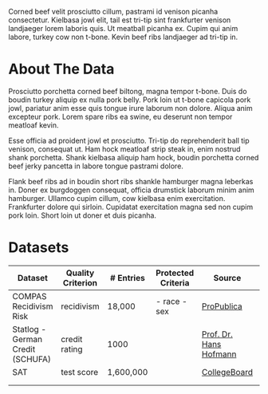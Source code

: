 <!-- http://www.tablesgenerator.com/markdown_tables# -->
Corned beef velit prosciutto cillum, pastrami id venison picanha consectetur. Kielbasa jowl elit, tail est tri-tip sint frankfurter venison landjaeger lorem laboris quis. Ut meatball picanha ex. Cupim qui anim labore, turkey cow non t-bone. Kevin beef ribs landjaeger ad tri-tip in.


# About The Data

Prosciutto porchetta corned beef biltong, magna tempor t-bone. Duis do boudin turkey aliquip ex nulla pork belly. Pork loin ut t-bone capicola pork jowl, pariatur anim esse quis tongue irure laborum non dolore. Aliqua anim excepteur pork. Lorem spare ribs ea swine, eu deserunt non tempor meatloaf kevin.

Esse officia ad proident jowl et prosciutto. Tri-tip do reprehenderit ball tip venison, consequat ut. Ham hock meatloaf strip steak in, enim nostrud shank porchetta. Shank kielbasa aliquip ham hock, boudin porchetta corned beef jerky pancetta in labore tongue pastrami dolore.

Flank beef ribs ad in boudin short ribs shankle hamburger magna leberkas in. Doner ex burgdoggen consequat, officia drumstick laborum minim anim hamburger. Ullamco cupim cillum, cow kielbasa enim exercitation. Frankfurter dolore qui sirloin. Cupidatat exercitation magna sed non cupim pork loin. Short loin ut doner et duis picanha.

# Datasets

| Dataset                          	| Quality Criterion 	| # Entries 	| Protected Criteria 	| Source                                                                                         	| Format 	|
|----------------------------------	|-------------------	|-----------	|--------------------	|------------------------------------------------------------------------------------------------	|--------	|
| COMPAS Recidivism Risk           	| recidivism        	| 18,000    	| - race - sex       	| [ProPublica](https://github.com/propublica/compas-analysis)                                    	| csv    	|
| Statlog - German Credit (SCHUFA) 	| credit rating     	| 1000      	|                    	| [Prof. Dr. Hans Hofmann](https://archive.ics.uci.edu/ml/datasets/Statlog+(German+Credit+Data)) 	| csv    	|
| SAT                              	| test score        	| 1,600,000 	|                    	| [CollegeBoard](https://research.collegeboard.org/programs/sat/data/sat-data-tables)            	|        	|
|                                  	|                   	|           	|                    	|                                                                                                	|        	|
|                                  	|                   	|           	|                    	|                                                                                                	|        	|